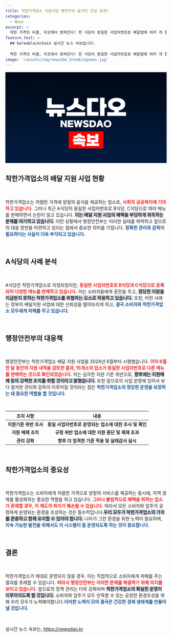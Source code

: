 ```yaml
---
title: 착한가격업소 지원사업 행안부의 숨겨진 진실 공개!
categories:
  - News
excerpt: >
  착한 가격의 비결, 이곳에서 밝혀진다! 한 식당이 동일한 사업자번호로 배달앱에 여러 개 등록해 달콤한 지원금을 챙기고 있다고? 배달 지원 사업의 감시망이 흔들리며 진실이 드러나는 순간을 놓치지 마세요!
feature_text: >
  ## koreablockchain 실시간 뉴스 속보입니다.

  착한 가격의 비결, 이곳에서 밝혀진다! 한 식당이 동일한 사업자번호로 배달앱에 여러 개 등록해 달콤한 지원금을 챙기고 있다고? 배달 지원 사업의 감시망이 흔들리며 진실이 드러나는 순간을 놓치지 마세요!
image: '/assets/img/newsdao_breakingnews.jpg'
---
```


<p><img src="/assets/img/newsdao_breakingnews.jpg" alt="koreablockchain 속보" /></p>

<h2 data-ke-size="size26">착한가격업소의 배달 지원 사업 현황</h2>

<p data-ke-size="size16">&nbsp;</p>

<p>착한가격업소는 저렴한 가격에 양질의 음식을 제공하는 업소로, <b><span style="color: #ee2323;">사회의 공공복리에 기여하고 있습니다.</span></b> 그러나 최근 A식당이 동일한 사업자번호로 B식당, C식당으로 여러 메뉴를 판매하면서 논란이 일고 있습니다. <b><span style="background-color: #21538527;">이는 배달 지원 사업의 혜택을 부당하게 취득하는 문제를 야기하고 있습니다.</span></b> 이런 상황에서 행정안전부는 이러한 실태를 파악하고 앞으로의 대응 방안을 마련하고 있다는 점에서 중요한 의미를 가집니다. <b><span style="color: #1a5490;">정확한 관리와 감독이 필요하다는 사실이 더욱 부각되고 있습니다.</span></b> </p>

<p data-ke-size="size16">&nbsp;</p>

<h2 data-ke-size="size26">A식당의 사례 분석</h2>

<p data-ke-size="size16">&nbsp;</p>

<p>A식당은 착한가격업소로 지정되었지만, <b><span style="color: #ee2323;">동일한 사업자번호로 B식당과 C식당으로 등록되어 다양한 메뉴를 판매하고 있습니다.</span></b> 이는 소비자들에게 혼란을 주고, <b><span style="background-color: #21538527;">정당한 지원을 지급받지 못하는 착한가격업소를 위협하는 요소로 작용하고 있습니다.</span></b> 또한, 이런 사례는 정부의 배달지원 사업에 대한 신뢰성을 떨어뜨리게 하고, <b><span style="color: #1a5490;">결국 소비자와 착한가격업소 모두에게 피해를 주고 있습니다.</span></b> </p>

<p data-ke-size="size16">&nbsp;</p>

<h2 data-ke-size="size26">행정안전부의 대응책</h2>

<p data-ke-size="size16">&nbsp;</p>

<p>행정안전부는 착한가격업소 배달 지원 사업을 2024년 6월부터 시행했습니다. <b><span style="color: #ee2323;">이미 6월 한 달 동안의 지원 내역을 검토한 결과, 15개소의 업소가 동일한 사업자번호로 다른 메뉴를 판매하는 것으로 확인되었습니다.</span></b> 이는 심각한 지원 기준 위반으로, <b><span style="background-color: #21538527;">향후에는 지원배제 등의 강력한 조치를 취할 것이라고 밝혔습니다.</span></b> 또한 앞으로의 사업 운영에 있어서 보다 철저한 관리와 감독이 이루어질 것이라는 점은 <b><span style="color: #1a5490;">착한가격업소의 정당한 운영을 보장하는 데 중요한 역할을 할 것입니다.</span></b> </p>

<p data-ke-size="size16">&nbsp;</p>

<table>
  <thead>
    <tr>
      <th style="text-align: center; height: 17px;"><b>조치 사항</b></th>
      <th style="text-align: center; height: 17px;"><b>내용</b></th>
    </tr>
  </thead>
  <tbody>
    <tr>
      <td style="text-align: center; height: 17px;"><b>지원기준 위반 조사</b></td>
      <td style="text-align: center; height: 17px;"><b>동일 사업자번호로 운영되는 업소에 대한 조사 및 확인</b></td>
    </tr>
    <tr>
      <td style="text-align: center; height: 17px;"><b>지원 배제 조치</b></td>
      <td style="text-align: center; height: 17px;"><b>규정 위반 업소에 대한 지원 중단 및 제재 초과</b></td>
    </tr>
    <tr>
      <td style="text-align: center; height: 17px;"><b>관리 강화</b></td>
      <td style="text-align: center; height: 17px;"><b>향후 더 엄격한 기준 적용 및 실태감사 실시</b></td>
    </tr>
  </tbody>
</table>

<p data-ke-size="size16">&nbsp;</p>

<h2 data-ke-size="size26">착한가격업소의 중요성</h2>

<p data-ke-size="size16">&nbsp;</p>

<p>착한가격업소는 소비자에게 저렴한 가격으로 양질의 서비스를 제공하는 동시에, 지역 경제를 활성화하는 중요한 역할을 하고 있습니다. <b><span style="color: #ee2323;">그러나 불법적으로 혜택을 취하는 업소가 존재할 경우, 이 제도의 취지가 훼손될 수 있습니다.</span></b> 따라서 모든 소비자와 업주가 공정하게 운영되는 환경을 조성하는 것은 필수적입니다.<b><span style="background-color: #21538527;">우리 모두가 착한가격업소의 가치를 존중하고 함께 유지할 수 있어야 합니다.</span></b> 나아가 그런 환경을 위한 노력이 필요하며, <b><span style="color: #1a5490;">지속 가능한 발전을 위해서도 이 시스템이 잘 운영되도록 하는 것이 중요합니다.</span></b> </p>

<p data-ke-size="size16">&nbsp;</p>

<h2 data-ke-size="size26">결론</h2>

<p data-ke-size="size16">&nbsp;</p>

<p>착한가격업소가 제대로 운영되지 않을 경우, 이는 직접적으로 소비자에게 피해를 주는 결과를 초래할 수 있습니다. <b><span style="color: #ee2323;">따라서 행정안전부는 이러한 문제를 해결하기 위해 의지를 보이고 있습니다.</span></b> 앞으로의 정책 관리는 더욱 강화되며 <b><span style="background-color: #21538527;">착한가격업소의 확실한 운영이 이루어지도록 할 것입니다.</span></b> 소비자와 업주가 모두 만족할 수 있는 공정한 환경조성을 위해 우리 모두가 노력해야합니다.<b><span style="color: #1a5490;">이러한 노력이 모여 결국은 건강한 경제 생태계를 만들어낼 것입니다.</span></b> </p>

<p data-ke-size="size16">&nbsp;</p>
실시간 뉴스 속보는, <a href="https://newsdao.kr" rel="dofollow">https://newsdao.kr</a>


